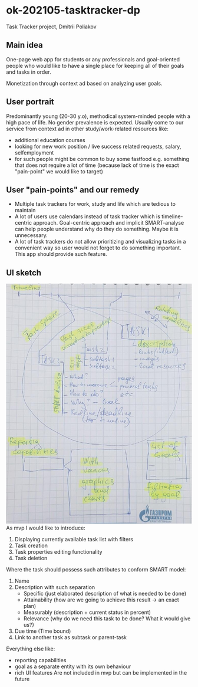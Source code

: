 # ok-202105-tasktracker-dp
Task Tracker project, Dmitrii Poliakov

## Main idea
One-page web app for students or any professionals and goal-oriented people who would like to have a single place
for keeping all of their goals and tasks in order.  

Monetization through context ad based on analyzing user goals.  

## User portrait
Predominantly young (20-30 y.o), methodical system-minded people with a high pace of life. 
No gender prevalence is expected.
Usually come to our service from context ad in other study/work-related resources like:
- additional education courses
- looking for new work position / live success related requests, salary, selfemployment
- for such people might be common to buy some fastfood e.g. something that does not require a lot of time
  (because lack of time is the exact "pain-point" we would like to target)

## User "pain-points" and our remedy
- Multiple task trackers for work, study and life which are tedious to maintain
- A lot of users use calendars instead of task tracker which is timeline-centric approach. 
  Goal-centric approach and implicit SMART-analyse can help people understand why do they do something.
  Maybe it is unnecessary.
- A lot of task trackers do not allow prioritizing and visualizing tasks in a convenient way so user 
would not forget to do something important. This app should provide such feature.

## UI sketch
![Sketch](documentation/TaskTrackerUISketch.jpg)
As mvp I would like to introduce:
1) Displaying currently available task list with filters
2) Task creation
3) Task properties editing functionality
4) Task deletion

Where the task should possess such attributes to conform SMART model:
1) Name
2) Description with such separation 
   - Specific (just elaborated description of what is needed to be done)
   - Attainability (how are we going to achieve this result -> an exact plan)
   - Measurably (description + current status in percent)
   - Relevance (why do we need this task to be done? What it would give us?)
3) Due time (Time bound)
4) Link to another task as subtask or parent-task

Everything else like:
- reporting capabilities
- goal as a separate entity with its own behaviour
- rich UI features 
Are not included in mvp but can be implemented in the future